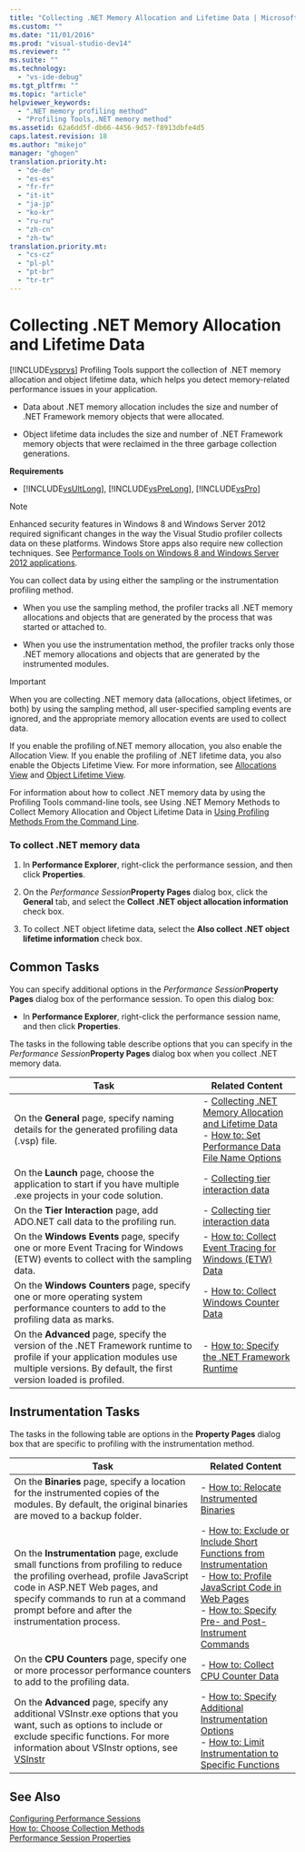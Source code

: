 ```yaml
---
title: "Collecting .NET Memory Allocation and Lifetime Data | Microsoft Docs"
ms.custom: ""
ms.date: "11/01/2016"
ms.prod: "visual-studio-dev14"
ms.reviewer: ""
ms.suite: ""
ms.technology: 
  - "vs-ide-debug"
ms.tgt_pltfrm: ""
ms.topic: "article"
helpviewer_keywords: 
  - ".NET memory profiling method"
  - "Profiling Tools,.NET memory method"
ms.assetid: 62a6dd5f-db66-4456-9d57-f8913dbfe4d5
caps.latest.revision: 18
ms.author: "mikejo"
manager: "ghogen"
translation.priority.ht: 
  - "de-de"
  - "es-es"
  - "fr-fr"
  - "it-it"
  - "ja-jp"
  - "ko-kr"
  - "ru-ru"
  - "zh-cn"
  - "zh-tw"
translation.priority.mt: 
  - "cs-cz"
  - "pl-pl"
  - "pt-br"
  - "tr-tr"
---
```

# Collecting .NET Memory Allocation and Lifetime Data
[!INCLUDE[vsprvs](../code-quality/includes/vsprvs_md.md)] Profiling Tools support the collection of .NET memory allocation and object lifetime data, which helps you detect memory-related performance issues in your application.  
  
-   Data about .NET memory allocation includes the size and number of .NET Framework memory objects that were allocated.  
  
-   Object lifetime data includes the size and number of .NET Framework memory objects that were reclaimed in the three garbage collection generations.  
  
 **Requirements**  
  
-   [!INCLUDE[vsUltLong](../code-quality/includes/vsultlong_md.md)], [!INCLUDE[vsPreLong](../code-quality/includes/vsprelong_md.md)], [!INCLUDE[vsPro](../code-quality/includes/vspro_md.md)]  
  
> [!NOTE]
>  Enhanced security features in Windows 8 and Windows Server 2012 required significant changes in the way the Visual Studio profiler collects data on these platforms. Windows Store apps also require new collection techniques. See [Performance Tools on Windows 8 and Windows Server 2012 applications](../profiling/performance-tools-on-windows-8-and-windows-server-2012-applications.md).  
  
 You can collect data by using either the sampling or the instrumentation profiling method.  
  
-   When you use the sampling method, the profiler tracks all .NET memory allocations and objects that are generated by the process that was started or attached to.  
  
-   When you use the instrumentation method, the profiler tracks only those .NET memory allocations and objects that are generated by the instrumented modules.  
  
> [!IMPORTANT]
>  When you are collecting .NET memory data (allocations, object lifetimes, or both) by using the sampling method, all user-specified sampling events are ignored, and the appropriate memory allocation events are used to collect data.  
  
 If you enable the profiling of.NET memory allocation, you also enable the Allocation View. If you enable the profiling of .NET lifetime data, you also enable the Objects Lifetime View. For more information, see [Allocations View](../profiling/dotnet-memory-allocations-view.md) and [Object Lifetime View](../profiling/object-lifetime-view.md).  
  
 For information about how to collect .NET memory data by using the Profiling Tools command-line tools, see Using .NET Memory Methods to Collect Memory Allocation and Object Lifetime Data in [Using Profiling Methods From the Command Line](../profiling/using-profiling-methods-to-collect-performance-data-from-the-command-line.md).  
  
### To collect .NET memory data  
  
1.  In **Performance Explorer**, right-click the performance session, and then click **Properties**.  
  
2.  On the *Performance Session***Property Pages** dialog box, click the **General** tab, and select the **Collect .NET object allocation information** check box.  
  
3.  To collect .NET object lifetime data, select the **Also collect .NET object lifetime information** check box.  
  
## Common Tasks  
 You can specify additional options in the *Performance Session***Property Pages** dialog box of the performance session. To open this dialog box:  
  
-   In **Performance Explorer**, right-click the performance session name, and then click **Properties**.  
  
 The tasks in the following table describe options that you can specify in the *Performance Session***Property Pages** dialog box when you collect .NET memory data.  
  
|Task|Related Content|  
|----------|---------------------|  
|On the **General** page, specify naming details for the generated profiling data (.vsp) file.|-   [Collecting .NET Memory Allocation and Lifetime Data](../profiling/collecting-dotnet-memory-allocation-and-lifetime-data.md)<br />-   [How to: Set Performance Data File Name Options](../profiling/how-to-set-performance-data-file-name-options.md)|  
|On the **Launch** page, choose the application to start if you have multiple .exe projects in your code solution.|-   [Collecting tier interaction data](../profiling/collecting-tier-interaction-data.md)|  
|On the **Tier Interaction** page, add ADO.NET call data to the profiling run.|-   [Collecting tier interaction data](../profiling/collecting-tier-interaction-data.md)|  
|On the **Windows Events** page, specify one or more Event Tracing for Windows (ETW) events to collect with the sampling data.|-   [How to: Collect Event Tracing for Windows (ETW) Data](../profiling/how-to-collect-event-tracing-for-windows-etw-data.md)|  
|On the **Windows Counters** page, specify one or more operating system performance counters to add to the profiling data as marks.|-   [How to: Collect Windows Counter Data](../profiling/how-to-collect-windows-counter-data.md)|  
|On the **Advanced** page, specify the version of the .NET Framework runtime to profile if your application modules use multiple versions. By default, the first version loaded is profiled.|-   [How to: Specify the .NET Framework Runtime](../profiling/how-to-specify-the-dotnet-framework-runtime.md)|  
  
## Instrumentation Tasks  
 The tasks in the following table are options in the **Property Pages** dialog box that are specific to profiling with the instrumentation method.  
  
|Task|Related Content|  
|----------|---------------------|  
|On the **Binaries** page, specify a location for the instrumented copies of the modules. By default, the original binaries are moved to a backup folder.|-   [How to: Relocate Instrumented Binaries](../profiling/how-to-relocate-instrumented-binaries.md)|  
|On the **Instrumentation** page, exclude small functions from profiling to reduce the profiling overhead, profile JavaScript code in ASP.NET Web pages, and specify commands to run at a command prompt before and after the instrumentation process.|-   [How to: Exclude or Include Short Functions from Instrumentation](../profiling/how-to-exclude-or-include-short-functions-from-instrumentation.md)<br />-   [How to: Profile JavaScript Code in Web Pages](../profiling/how-to-profile-javascript-code-in-web-pages.md)<br />-   [How to: Specify Pre- and Post-Instrument Commands](../profiling/how-to-specify-pre-and-post-instrument-commands.md)|  
|On the **CPU Counters** page, specify one or more processor performance counters to add to the profiling data.|-   [How to: Collect CPU Counter Data](../profiling/how-to-collect-cpu-counter-data.md)|  
|On the **Advanced** page, specify any additional VSInstr.exe options that you want, such as options to include or exclude specific functions. For more information about VSInstr options, see [VSInstr](../profiling/vsinstr.md)|-   [How to: Specify Additional Instrumentation Options](../profiling/how-to-specify-additional-instrumentation-options.md)<br />-   [How to: Limit Instrumentation to Specific Functions](../profiling/how-to-limit-instrumentation-to-specific-functions.md)|  
  
## See Also  
 [Configuring Performance Sessions](../profiling/configuring-performance-sessions.md)   
 [How to: Choose Collection Methods](../profiling/how-to-choose-collection-methods.md)   
 [Performance Session Properties](../profiling/performance-session-properties.md)